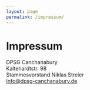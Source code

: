 ```yaml
---
layout: page
permalink: /impressum/
---
```


# Impressum

<p>DPSG Canchanabury<br>
Kaltehardtstr. 98<br>
Stammesvorstand Niklas Streier<br>
<a href="mailto:Info@dpsg-canchanabury.de">Info@dpsg-canchanabury.de</a></p>
